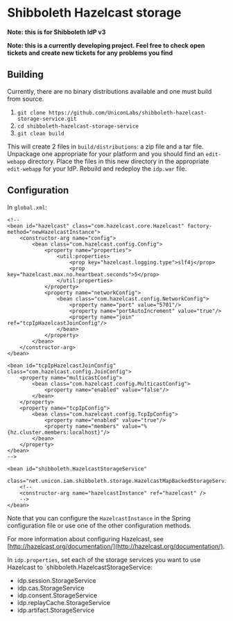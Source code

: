 # Shibboleth Hazelcast storage

**Note: this is for Shibboleth IdP v3**

**Note: this is a currently developing project. Feel free to check open tickets and create new tickets for any problems you find**

## Building

Currently, there are no binary distributions available and one must build from source.

1. `git clone https://github.com/UniconLabs/shibboleth-hazelcast-storage-service.git`
1. `cd shibboleth-hazelcast-storage-service`
1. `git clean build`

This will create 2 files in `build/distributions`: a zip file and a tar file. Unpackage one appropriate for your platform
and you should find an `edit-webapp` directory. Place the files in this new directory in the appropriate `edit-webapp`
for your IdP. Rebuild and redeploy the `idp.war` file.

## Configuration

In `global.xml`:

```
<!--
<bean id="hazelcast" class="com.hazelcast.core.Hazelcast" factory-method="newHazelcastInstance">
    <constructor-arg name="config">
        <bean class="com.hazelcast.config.Config">
            <property name="properties">
                <util:properties>
                    <prop key="hazelcast.logging.type">slf4j</prop>
                    <prop key="hazelcast.max.no.heartbeat.seconds">5</prop>
                </util:properties>
            </property>
            <property name="networkConfig">
                <bean class="com.hazelcast.config.NetworkConfig">
                    <property name="port" value="5701"/>
                    <property name="portAutoIncrement" value="true"/>
                    <property name="join" ref="tcpIpHazelcastJoinConfig"/>
                </bean>
            </property>
        </bean>
    </constructor-arg>
</bean>

<bean id="tcpIpHazelcastJoinConfig" class="com.hazelcast.config.JoinConfig">
    <property name="multicastConfig">
        <bean class="com.hazelcast.config.MulticastConfig">
            <property name="enabled" value="false"/>
        </bean>
    </property>
    <property name="tcpIpConfig">
        <bean class="com.hazelcast.config.TcpIpConfig">
            <property name="enabled" value="true"/>
            <property name="members" value="%{hz.cluster.members:localhost}"/>
        </bean>
    </property>
</bean>
-->

<bean id="shibboleth.HazelcastStorageService"
      class="net.unicon.iam.shibboleth.storage.HazelcastMapBackedStorageService">
    <!--
    <constructor-arg name="hazelcastInstance" ref="hazelcast" />
    -->
</bean>
```

Note that you can configure the `HazelcastInstance` in the Spring configuration file or use one of the other configuration
methods.

For more information about configuring Hazelcast, see [http://hazelcast.org/documentation/](http://hazelcast.org/documentation/).

In `idp.properties`, set each of the storage services you want to use Hazelcast to `shibboleth.HazelcastStorageService:

* idp.session.StorageService
* idp.cas.StorageService
* idp.consent.StorageService
* idp.replayCache.StorageService
* idp.artifact.StorageService